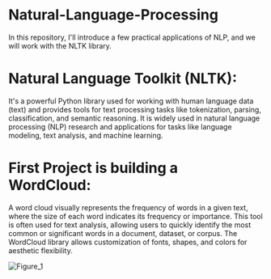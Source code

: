 # Natural-Language-Processing
In this repository, I'll introduce a few practical applications of NLP, and we will work with the NLTK library.

# Natural Language Toolkit (NLTK): 
It's a powerful Python library used for working with human language data (text) and provides tools for text processing tasks like tokenization, parsing, classification, and semantic reasoning. It is widely used in natural language processing (NLP) research and applications for tasks like language modeling, text analysis, and machine learning.

# First Project is building a WordCloud: 
A word cloud visually represents the frequency of words in a given text, where the size of each word indicates its frequency or importance. This tool is often used for text analysis, allowing users to quickly identify the most common or significant words in a document, dataset, or corpus. The WordCloud library allows customization of fonts, shapes, and colors for aesthetic flexibility.

![Figure_1](https://github.com/user-attachments/assets/d60fca79-3ffa-4d8d-ade9-db38cfaa29f9)
